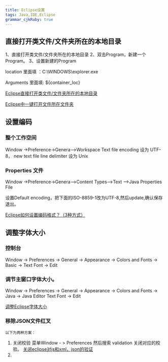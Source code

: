```yaml
---
title: Eclipse设置
tags: Java,IDE,Eclipse
grammar_cjkRuby: true
---
```


## 直接打开类文件/文件夹所在的本地目录

1、直接打开类文件/文件夹所在的本地目录
2、双击Program，新建一个Program。
3、设置新建的Program

location 里面填 ：C:\WINDOWS\explorer.exe 

Arguments 里面填: ${container_loc}

[Eclipse直接打开类文件/文件夹所在的本地目录](http://blog.csdn.net/rogers65/article/details/52982436)

[Eclipse中一键打开文件所在文件夹](http://blog.csdn.net/duanyipeng/article/details/7065085)

## 设置编码

### 整个工作空间

Window ->Preference->Genera-->Workspace
Text file encoding 设为 UTF-8，
new text file line delimiter 设为 Unix

### Properties 文件
Window ->Preference->Genera-->Content Types-->Text -->Java Properties File

设置Default encoding，把下面的ISO-8859-1改为UTF-8,然后update,确认保存退出。


[Eclipse如何设置编码格式？（3种方式）](http://blog.csdn.net/rainy_black_dog/article/details/52403735)

## 调整字体大小

### 控制台 

Window -> Preferences -> General -> Appearance -> Colors and Fonts -> Basic -> Text Font -> Edit 

### 调节主窗口字体大小。
 Window -> Preferences -> General -> Appearance -> Colors and Fonts -> Java -> Java Editor Text Font -> Edit
 
 [调整Eclipse字体大小](http://blog.csdn.net/magi1201/article/details/45921907)
 
 ### 移除JSON文件红叉
 	
	以下为两种方案：

1. 关闭校验
	菜单Window - > Preferences
	然后搜索 validation 
	关闭对应的校验。
	[关闭eclipse对js和xml，json的验证](https://blog.csdn.net/qq_25448409/article/details/52980995)
2. 